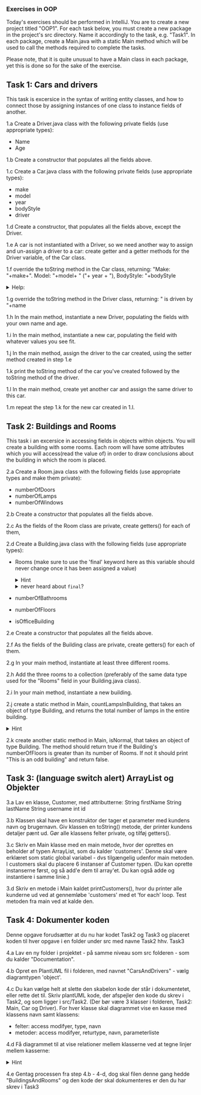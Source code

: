 ### Exercises in  OOP 

Today's exercises should be performed in IntelliJ. 
You are to create a new project titled "OOP1". 
For each task below, you must create a new package in the project's src directory. Name it accordingly to the task, e.g. "Task1". 
In each package, create a Main.java with a static Main method which will be used to call the methods required to complete the tasks. 

Please note, that it is quite unusual to have a Main class in each package, yet this is done so for the sake of the exercise.

## Task 1: Cars and drivers
This task is excersice in the syntax of writing entity classes, and how to connect those by assigning instances of one class to instance fields of another.

1.a Create a Driver.java class with the following private fields (use appropriate types): 
- Name
- Age

1.b Create a constructor that populates all the fields above. 

1.c Create a Car.java class with the following private fields (use appropriate types):
- make
- model
- year
- bodyStyle
- driver

1.d Create a constructor, that populates all the fields above, except the Driver. 

1.e A car is not instantiated with a Driver, so we need another way to assign and un-assign a driver to a car: create getter and a getter methods for the Driver variable, of the Car class.

1.f override the toString method in the Car class, returning:
     "Make: "+make+". Model: "+model+ " ("+ year + "), BodyStyle: "+bodyStyle

   <details>
        <summary>
           Help:
        </summary>
         <a href="https://www.geeksforgeeks.org/overriding-tostring-method-in-java/">read about overriding the toString method</a>
    </details>  
     
1.g override the toString method in the Driver class, returning: 
    " is driven by "+name

1.h In the main method, instantiate a new Driver, populating the fields with your own name and age. 

1.i In the main method, instantiate a new car, populating the field with whatever values you see fit. 

1.j In the main method, assign the driver to the car created, using the setter method created in step 1.e

1.k print the toString method of the car you've created followed by the toString method of the driver. 

1.l In the main method, create yet another car and assign the same driver to this car. 

1.m repeat the step 1.k for the new car created in 1.l. 


## Task 2: Buildings and Rooms
This task i an excersice in accessing fields in objects within objects. You will create a building with some rooms. Each room will have some attributes which you will access(read the value of) in order to draw conclusions about the building in which the room is placed.

2.a Create a Room.java class with the following fields (use appropriate types and make them private): 
- numberOfDoors
- numberOfLamps
- numberOfWindows

2.b Create a constructor that populates all the fields above.

2.c As the fields of the Room class are private, create getters() for each of them, 

2.d Create a Building.java class with the following fields (use appropriate types):
- Rooms (make sure to use the \'final\' keyword here as this variable should never change once it has been assigned a value)
   <details>
        <summary>
          Hint  
        </summary>
        This should be a datatype that can hold multiple objects of type Room.
    </details>

   <details>
        <summary>never heard about  <code>final</code>?
        </summary>
         <a href="https://www.geeksforgeeks.org/final-keyword-in-java/">read about the final keyword</a>
    </details>
- numberOfBathrooms
- numberOfFloors
- isOfficeBuilding

2.e Create a constructor that populates all the fields above. 

2.f As the fields of the Building class are private, create getters() for each of them.
    
2.g In your main method, instantiate at least three different rooms. 

2.h Add the three rooms to a collection (preferably of the same data type used for the "Rooms" field in your Building.java class).

2.i In your main method, instantiate a new building.

2.j create a static method in Main, countLampsInBuilding, that takes an object of type Building, and returns the total number of lamps in the entire building.
 <details>
        <summary>
           Hint
        </summary>
         You will need to have a loop in the body of the method that looks at each room in the building to add the number of laps in each room.
    </details>

2.k create another static method in Main, isNormal, that takes an object of type Building. The method should return true if the Building's numberOfFloors is greater than its number of Rooms. If not it should print "This is an odd building" and return false.


## Task 3: (language switch alert) ArrayList og Objekter

3.a Lav en klasse, Customer, med attributterne:
String firstName
String lastName
String username
int id

3.b Klassen skal have en konstruktor der tager et parameter med kundens navn og brugernavn. Giv klassen en toString() metode, der printer kundens detaljer pænt ud. Gør alle klassens felter private, og tilføj getters().

3.c Skriv en Main klasse med en main metode, hvor der oprettes en beholder af typen ArrayList, som du kalder 'customers'. Denne skal være erklæret som static global variabel - dvs tilgængelig udenfor main metoden. I customers skal du placere 6 instanser af Customer typen. 
(Du kan oprette instanserne først, og så add'e dem til array'et. Du kan også adde og instantiere i samme linie.)

3.d Skriv en metode i Main kaldet printCustomers(), hvor du printer alle kunderne ud ved at gennemløbe 'customers' med et ’for each’ loop. Test metoden fra main ved at kalde den.


## Task 4: Dokumenter koden
Denne opgave forudsætter at du nu har kodet Task2 og Task3 og placeret koden til hver opgave i en folder under src med navne Task2 hhv. Task3

4.a Lav en ny folder i projektet - på samme niveau som src folderen - som du kalder "Documentation".  

4.b Opret en PlantUML fil i folderen, med navnet "CarsAndDrivers" - vælg diagramtypen 'object'.

4.c Du kan vælge helt at slette den skabelon kode der står i dokumentetet, eller rette det til. Skriv plantUML kode, der afspejler den kode du skrev i Task2, og som ligger i src/Task2. 
(Der bør være 3  klasser i folderen, Task2: Main, Car og Driver).
For hver klasse skal diagrammet vise en kasse med klassens navn samt klassens:
 -  felter: access modifyer, type, navn
 -  metoder: access modifyer, returtype, navn, parameterliste
 
4.d Få diagrammet til at vise relationer mellem klasserne ved at tegne linjer mellem kasserne:
 <details>
        <summary>
           Hint
        </summary>
         Et \'has-a\' relationship vises sådan her:
          Car \*-- Engine 
         <i>En bil har en motor</i>
    </details>

4.e Gentag processen fra step 4.b - 4-d, dog skal filen denne gang hedde "BuildingsAndRooms" og den kode der skal dokumenteres er den du har skrev i Task3


